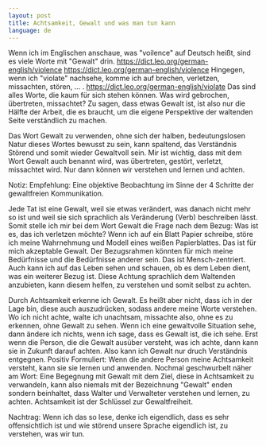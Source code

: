 ```yaml
---
layout: post
title: Achtsamkeit, Gewalt und was man tun kann
language: de
---
```


Wenn ich im Englischen anschaue, was "voilence" auf Deutsch heißt, sind es viele Worte mit "Gewalt" drin. https://dict.leo.org/german-english/violence
https://dict.leo.org/german-english/violence
Hingegen, wenn ich "violate" nachsehe, komme ich auf brechen, verletzen, missachten, stören, ... . https://dict.leo.org/german-english/violate
Das sind alles Worte, die kaum für sich stehen können.
Was wird gebrochen, übertreten, missachtet?
Zu sagen, dass etwas Gewalt ist, ist also nur die Hälfte der Arbeit, die es braucht, um die eigene Perspektive der waltenden Seite verständlich zu machen.

Das Wort Gewalt zu verwenden, ohne sich der halben, bedeutungslosen Natur dieses Wortes bewusst zu sein, kann spaltend, das Verständnis Störend und somit wieder Gewaltvoll sein.
Mir ist wichtig, dass mit dem Wort Gewalt auch benannt wird, was übertreten, gestört, verletzt, missachtet wird.
Nur dann können wir verstehen und lernen und achten.

Notiz: Empfehlung: Eine objektive Beobachtung im Sinne der 4 Schritte der gewaltfreien Kommunikation.

Jede Tat ist eine Gewalt, weil sie etwas verändert, was danach nicht mehr so ist und weil sie sich sprachlich als Veränderung (Verb) beschreiben lässt.
Somit stelle ich mir bei dem Wort Gewalt die Frage nach dem Bezug: Was ist es, das ich verletzen möchte?
Wenn ich auf ein Blatt Papier schreibe, störe ich meine Wahrnehmung und Modell eines weißen Papierblattes. Das ist für mich akzeptable Gewalt.
Der Bezugsrahmen könnten für mich meine Bedürfnisse und die Bedürfnisse anderer sein. Das ist Mensch-zentriert.
Auch kann ich auf das Leben sehen und schauen, ob es dem Leben dient, was ein weiterer Bezug ist.
Diese Achtung sprachlich dem Waltenden anzubieten, kann diesem helfen, zu verstehen und somit selbst zu achten.

Durch Achtsamkeit erkenne ich Gewalt. Es heißt aber nicht, dass ich in der Lage bin, diese auch auszudrücken, sodass andere meine Worte verstehen.
Wo ich nicht achte, walte ich unachtsam, missachte also, ohne es zu erkennen, ohne Gewalt zu sehen.
Wenn ich eine gewaltvolle Situation sehe, dann ändere ich nichts, wenn ich sage, dass es Gewalt ist, die ich sehe.
Erst wenn die Person, die die Gewalt ausüber versteht, was ich achte, dann kann sie in Zukunft darauf achten.
Also kann ich Gewalt nur druch Verständnis entgegnen. Positiv Formuliert: Wenn die andere Person meine Achtsamkeit versteht, kann sie sie lernen und anwenden.
Nochmal geschwurbelt näher am Wort: Eine Begegnung mit Gewalt mit dem Ziel, diese in Achtsamkeit zu verwandeln, kann also niemals mit der Bezeichnung "Gewalt" enden sondern beinhaltet, dass Walter und Verwalteter verstehen und lernen, zu achten.
Achtsamkeit ist der Schlüssel zur Gewaltfreiheit.

Nachtrag:
Wenn ich das so lese, denke ich eigendlich, dass es sehr offensichtlich ist und wie störend unsere Sprache eigendlich ist, zu verstehen, was wir tun.
